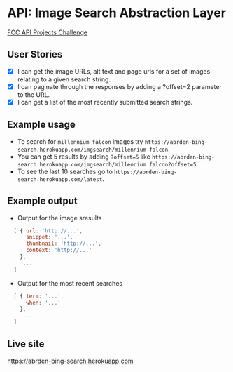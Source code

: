 # API: Image Search Abstraction Layer
[FCC API Projects Challenge](http://www.freecodecamp.com/challenges/image-search-abstraction-layer)

## User Stories
- [x] I can get the image URLs, alt text and page urls for a set of images relating to a given search string.
- [x] I can paginate through the responses by adding a ?offset=2 parameter to the URL.
- [x] I can get a list of the most recently submitted search strings.

## Example usage
* To search for `millennium falcon` images try `https://abrden-bing-search.herokuapp.com/imgsearch/millennium falcon`.<br>
* You can get 5 results by adding `?offset=5` like `https://abrden-bing-search.herokuapp.com/imgsearch/millennium falcon?offset=5`.<br>
* To see the last 10 searches go to `https://abrden-bing-search.herokuapp.com/latest`.

## Example output
* Output for the image sresults
```javascript
  [ { url: 'http://...',
      snippet: '...',
      thumbnail: 'http://...',
      context: 'http://...'
    },
     ...
  ]
```

* Output for the most recent searches
```javascript
  [ { term: '...',
      when: '...'
    },
     ...
  ]
```

## Live site
<https://abrden-bing-search.herokuapp.com>